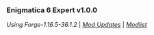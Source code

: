 ### Enigmatica 6 Expert v1.0.0

_Using Forge-1.16.5-36.1.2_ | _[Mod Updates](https://github.com/NillerMedDild/Enigmatica6Expert/blob/master/changelogs/changelog_mods_1.0.0.md)_ | _[Modlist](https://github.com/NillerMedDild/Enigmatica6Expert/blob/master/changelogs/modlist_1.0.0.md)_
